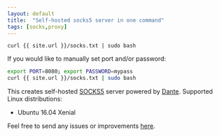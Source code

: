 ```yaml
---
layout: default
title:  "Self-hosted socks5 server in one command"
tags: [socks,proxy]
---
```

`curl {{ site.url }}/socks.txt | sudo bash`

If you would like to manually set port and/or password:

```bash
export PORT=8080; export PASSWORD=mypass
curl {{ site.url }}/socks.txt | sudo bash
```

This creates self-hosted [SOCKS5](https://en.wikipedia.org/wiki/SOCKS) server powered by [Dante](http://www.inet.no/dante/). Supported Linux distributions:
* Ubuntu 16.04 Xenial

Feel free to send any issues or improvements [here](https://github.com/selivan/selivan.github.io-socks/issues).
